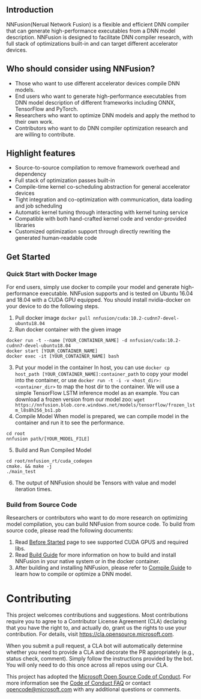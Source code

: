 ## Introduction
NNFusion(Nerual Network Fusion) is a flexible and efficient DNN compiler that can generate high-performance executables from a DNN model description. NNFusion is designed to facilitate DNN compiler research, with full stack of optimizations built-in and can target different accelerator devices.

## Who should consider using NNFusion?
- Those who want to use different accelerator devices compile DNN models.
- End users who want to generate high-performance executables from DNN model description of different frameworks including ONNX, TensorFlow and PyTorch.
- Researchers who want to optimize DNN models and apply the method to their own work.
- Contributors who want to do DNN compiler optimization research and are willing to contribute.

## Highlight features
- Source-to-source compilation to remove framework overhead and dependency
- Full stack of optimization passes built-in
- Compile-time kernel co-scheduling abstraction for general accelerator devices
- Tight integration and co-optimization with communication, data loading and job scheduling
- Automatic kernel tuning through interacting with kernel tuning service
- Compatible with both hand-crafted kernel code and vendor-provided libraries
- Customized optimization support through directly rewriting the generated human-readable code

## Get Started
### Quick Start with Docker Image
For end users, simply use docker to compile your model and generate high-performance executable.
NNFusion supports and is tested on Ubuntu 16.04 and 18.04 with a CUDA GPU equipped. You should install nvidia-docker on your device to do the following steps.
1. Pull docker image
`docker pull nnfusion/cuda:10.2-cudnn7-devel-ubuntu18.04`
2. Run docker container with the given image
```
docker run -t --name [YOUR_CONTAINER_NAME] -d nnfusion/cuda:10.2-cudnn7-devel-ubuntu18.04
docker start [YOUR_CONTAINER_NAME]
docker exec -it [YOUR_CONTAINER_NAME] bash
```
3. Put your model in the container
In host, you can use `docker cp host_path [YOUR_CONTAINER_NAME]:container_path` to copy your model into the container, or use `docker run -t -i -v <host_dir>:<container_dir>` to map the host dir to the container.
We will use a simple TensorFlow LSTM inference model as an example. You can download a frozen version from our model zoo:
`wget https://nnfusion.blob.core.windows.net/models/tensorflow/frozen_lstm_l8s8h256_bs1.pb`
4. Compile Model
When model is prepared, we can compile model in the container and run it to see the performance.
```
cd root
nnfusion path/[YOUR_MODEL_FILE]
```
5. Build and Run Compiled Model
```
cd root/nnfusion_rt/cuda_codegen
cmake. && make -j
./main_test
```
6. The output of NNFusion should be Tensors with value and model iteration times.

### Build from Source Code
Researchers or contributors who want to do more research on optimizing model compilation, you can build NNFusion from source code.
To build from source code, please read the following documents:
1. Read [Before Started](https://github.com/microsoft/nnfusion/wiki/Before-Started) page to see supported CUDA GPUS and required libs. 
2. Read [Build Guide](https://github.com/microsoft/nnfusion/wiki/Build-Guide) for more information on how to build and install NNFusion in your native system or in the docker container.
3. After building and installing NNFusion, please refer to [Compile Guide](https://github.com/microsoft/nnfusion/wiki/Compile-a-Tensorflow-model-with-NNFusion) to learn how to compile or optimize a DNN model.

# Contributing

This project welcomes contributions and suggestions.  Most contributions require you to agree to a
Contributor License Agreement (CLA) declaring that you have the right to, and actually do, grant us
the rights to use your contribution. For details, visit https://cla.opensource.microsoft.com.

When you submit a pull request, a CLA bot will automatically determine whether you need to provide
a CLA and decorate the PR appropriately (e.g., status check, comment). Simply follow the instructions
provided by the bot. You will only need to do this once across all repos using our CLA.

This project has adopted the [Microsoft Open Source Code of Conduct](https://opensource.microsoft.com/codeofconduct/).
For more information see the [Code of Conduct FAQ](https://opensource.microsoft.com/codeofconduct/faq/) or
contact [opencode@microsoft.com](mailto:opencode@microsoft.com) with any additional questions or comments.
